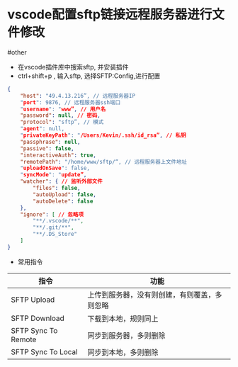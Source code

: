 # vscode配置sftp链接远程服务器进行文件修改

#other

- 在vscode插件库中搜索sftp, 并安装插件
- ctrl+shift+p , 输入sftp, 选择SFTP:Config,进行配置

```json
{
    "host": "49.4.13.216”, // 远程服务器IP
    "port": 9876, // 远程服务器ssh端口
    "username": "www”, // 用户名
    "password": null, // 密码,
    "protocol": "sftp”, // 模式
    "agent": null,
    "privateKeyPath": "/Users/Kevin/.ssh/id_rsa”, // 私钥
    "passphrase": null,
    "passive": false,
    "interactiveAuth": true,
    "remotePath": "/home/www/sftp/“, // 远程服务器上文件地址
    "uploadOnSave": false,
    "syncMode": "update”,
    "watcher": { // 监听外部文件
        "files": false,
        "autoUpload": false,
        "autoDelete": false
    },
    "ignore": [ // 忽略项
        "**/.vscode/**",
        "**/.git/**",
        "**/.DS_Store"
    ]
}
```
- 常用指令

|指令|功能|
|--|--|
|SFTP Upload|上传到服务器，没有则创建，有则覆盖，多则忽略|
|SFTP Download|下载到本地，规则同上|
|SFTP Sync To Remote|同步到服务器，多则删除|
|SFTP Sync To Local|同步到本地，多则删除|







